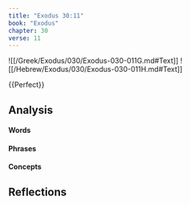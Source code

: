 ```yaml
---
title: "Exodus 30:11"
book: "Exodus"
chapter: 30
verse: 11
---
```

![[/Greek/Exodus/030/Exodus-030-011G.md#Text]]
![[/Hebrew/Exodus/030/Exodus-030-011H.md#Text]]

{{Perfect}}

## Analysis

#### Words

#### Phrases

#### Concepts

## Reflections
